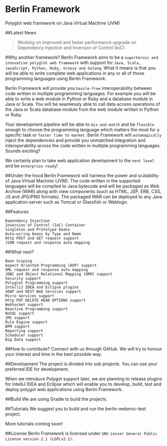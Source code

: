 # Berlin Framework
Polyglot web framework on Java Virtual Machine (JVM)

##Latest News

> Working on improved and faster performance upgrade on Dependency Injection and Inversion of Control (IoC)

#Why another framework?
Berlin Framework aims to be a `superheroic and innovative polyglot web framework` with support for `Java, Scala, JavaScript, Python, Ruby, Groovy and Golang`. What it means is that you will be able to write complete web applications in any or all of those programming languages using Berlin Framework. 

Berlin Framework will provide you `hassle-free` interoperability between code written in multiple programming languages. For example you will be able to write a web module in Python or Ruby and a database module in Java or Scala. You will be seamlessly able to call data access operations of the Java or Scala database module from the web module written in Python or Ruby.

Your development pipeline will be able to `mix-and-match` and be `flexible` enough to choose the programming language which matters the most for a specific task or `faster time to market`. Berlin Framework will `automagically` inject the dependencies and provide you unmatched integration and interoperability across the code written in multiple programming languages. Sounds exciting? 

We certainly plan to take web application development to the `next level` and be `enterprise ready`! 

##Under the hood
Berlin Framework will harness the power and scalability of Java Virtual Machine (JVM). The code written in the supported languages will be compiled to Java bytecode and will be packaged as Web Archive (WAR) along with view components (such as HTML, JSP, ERB, CSS, JS and JPG/PNG formats). The packaged WAR can be deployed to any Java application server such as Tomcat or Glassfish or Weblogic. 

##Features

```
Dependency Injection
Inversion of Control (IoC) Container
Singleton and Prototype beans
Auto-wiring beans by Type and Name
Http POST and GET request support
JSON request and response auto mapping
```
##What next?

```
Bean Scoping
Aspect Oriented Programming (AOP) support
XML request and response auto mapping
JDBC and Object Relational Mapping (ORM) support
Security support
Polyglot Programming support
IntelliJ IDEA and Eclipse plugins
SOAP and REST Web Services support
Micro Services support
Http PUT DELETE HEAD OPTIONS support
WebSocket support
Reactive Programming support
NoSQL support
JMS support
Rule Engine support
BPM support
Reporting support
Scheduler support
Big Data support
```
##How to contribute?
Connect with us through GitHub. We will try to honour your interest and time in the best possible way. 

##Development
The project is divided into sub projects. You can use your preferred IDE for development.

When we introduce Polygot support later, we are planning to release plugins for IntelliJ IDEA and Eclipse which will enable you to develop, build, test and deploy polygot web applications using Berlin Framework.

##Build
We are using Gradle to build the projects. 

##Tutorials
We suggest you to build and run the berlin-webmvc-test project.

More tutorials coming soon!

##License
Berlin Framework is licensed under `GNU Lesser General Public License version 2.1 (LGPLv2.1)`. 
